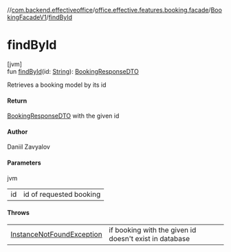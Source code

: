 //[com.backend.effectiveoffice](../../../index.md)/[office.effective.features.booking.facade](../index.md)/[BookingFacadeV1](index.md)/[findById](find-by-id.md)

# findById

[jvm]\
fun [findById](find-by-id.md)(id: [String](https://kotlinlang.org/api/latest/jvm/stdlib/kotlin/-string/index.html)): [BookingResponseDTO](../../office.effective.dto/-booking-response-d-t-o/index.md)

Retrieves a booking model by its id

#### Return

[BookingResponseDTO](../../office.effective.dto/-booking-response-d-t-o/index.md) with the given id

#### Author

Daniil Zavyalov

#### Parameters

jvm

| | |
|---|---|
| id | id of requested booking |

#### Throws

| | |
|---|---|
| [InstanceNotFoundException](../../office.effective.common.exception/-instance-not-found-exception/index.md) | if booking with the given id doesn't exist in database |
